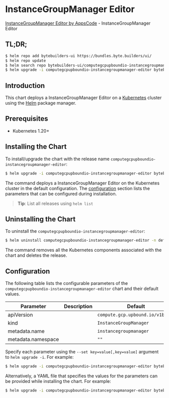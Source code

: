 # InstanceGroupManager Editor

[InstanceGroupManager Editor by AppsCode](https://byte.builders) - InstanceGroupManager Editor

## TL;DR;

```bash
$ helm repo add bytebuilders-ui https://bundles.byte.builders/ui/
$ helm repo update
$ helm search repo bytebuilders-ui/computegcpupboundio-instancegroupmanager-editor --version=v0.4.18
$ helm upgrade -i computegcpupboundio-instancegroupmanager-editor bytebuilders-ui/computegcpupboundio-instancegroupmanager-editor -n default --create-namespace --version=v0.4.18
```

## Introduction

This chart deploys a InstanceGroupManager Editor on a [Kubernetes](http://kubernetes.io) cluster using the [Helm](https://helm.sh) package manager.

## Prerequisites

- Kubernetes 1.20+

## Installing the Chart

To install/upgrade the chart with the release name `computegcpupboundio-instancegroupmanager-editor`:

```bash
$ helm upgrade -i computegcpupboundio-instancegroupmanager-editor bytebuilders-ui/computegcpupboundio-instancegroupmanager-editor -n default --create-namespace --version=v0.4.18
```

The command deploys a InstanceGroupManager Editor on the Kubernetes cluster in the default configuration. The [configuration](#configuration) section lists the parameters that can be configured during installation.

> **Tip**: List all releases using `helm list`

## Uninstalling the Chart

To uninstall the `computegcpupboundio-instancegroupmanager-editor`:

```bash
$ helm uninstall computegcpupboundio-instancegroupmanager-editor -n default
```

The command removes all the Kubernetes components associated with the chart and deletes the release.

## Configuration

The following table lists the configurable parameters of the `computegcpupboundio-instancegroupmanager-editor` chart and their default values.

|     Parameter      | Description |                   Default                   |
|--------------------|-------------|---------------------------------------------|
| apiVersion         |             | <code>compute.gcp.upbound.io/v1beta1</code> |
| kind               |             | <code>InstanceGroupManager</code>           |
| metadata.name      |             | <code>instancegroupmanager</code>           |
| metadata.namespace |             | <code>""</code>                             |


Specify each parameter using the `--set key=value[,key=value]` argument to `helm upgrade -i`. For example:

```bash
$ helm upgrade -i computegcpupboundio-instancegroupmanager-editor bytebuilders-ui/computegcpupboundio-instancegroupmanager-editor -n default --create-namespace --version=v0.4.18 --set apiVersion=compute.gcp.upbound.io/v1beta1
```

Alternatively, a YAML file that specifies the values for the parameters can be provided while
installing the chart. For example:

```bash
$ helm upgrade -i computegcpupboundio-instancegroupmanager-editor bytebuilders-ui/computegcpupboundio-instancegroupmanager-editor -n default --create-namespace --version=v0.4.18 --values values.yaml
```
